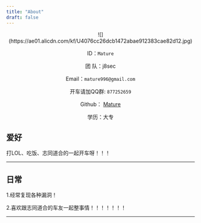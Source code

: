 ```yaml
---
title: "About"
draft: false
---
```


<center>
![](https://ae01.alicdn.com/kf/U4076cc26dcb1472abae912383cae82d12.jpg)

ID：`Mature`

团  队：j8sec

Email：`mature996@gmail.com`<br>

开车请加QQ群: `877252659`

Github：  [Mature](https://github.com/aping001)

学历：大专

</center>

## 爱好

打LOL、吃饭、志同道合的一起开车呀！！！

---

## 日常

1.经常复现各种漏洞！


2.喜欢跟志同道合的车友一起整事情！！！！！！！

---
